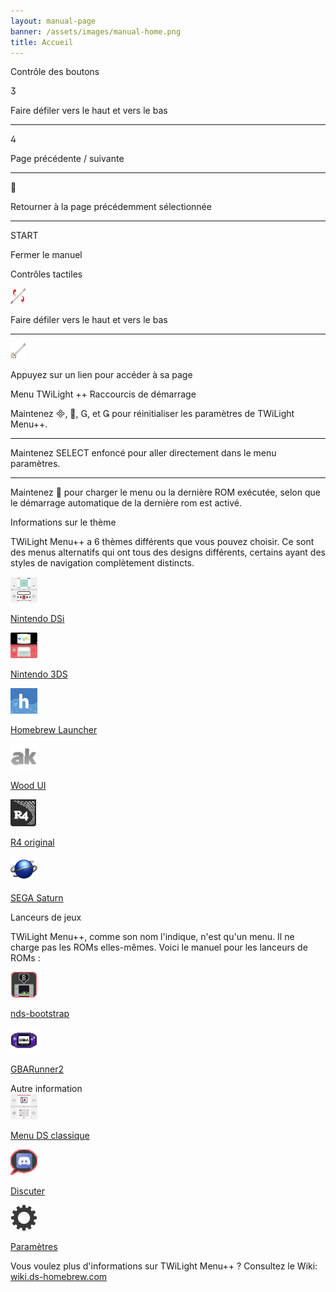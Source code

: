 ```yaml
---
layout: manual-page
banner: /assets/images/manual-home.png
title: Accueil
---
```


<div id="button-controls" class="section-title">Contrôle des boutons</div>
<div class="section-body">
    <div class="button-action-group">
        <p class="button-action button">&#xE07D;</p>
        <p class="button-action-text">Faire défiler vers le haut et vers le bas</p>
    </div>
    <hr>
    <div class="button-action-group">
        <p class="button-action button">&#xE07E;</p>
        <p class="button-action-text">Page précédente / suivante</p>
    </div>
    <hr>
    <div class="button-action-group">
        <p class="button-action button">&#xE001;</p>
        <p class="button-action-text">Retourner à la page précédemment sélectionnée</p>
    </div>
    <hr>
    <div class="button-action-group">
        <p class="button-action">START</p>
        <p class="button-action-text">Fermer le manuel</p>
    </div>
</div>

<div id="touch-controls" class="section-title">Contrôles tactiles</div>
<div class="section-body">
    <div class="button-action-group">
        <p class="button-action"><img src="/assets/images/up-down.png" alt="Faire défiler vers le haut/bas sur l'écran tactile"></p>
        <p class="button-action-text">Faire défiler vers le haut et vers le bas</p>
    </div>
    <hr>
    <div class="button-action-group">
        <p class="button-action"><img src="/assets/images/tap.png" alt="Toucher l'écran tactile"></p>
        <p class="button-action-text">Appuyez sur un lien pour accéder à sa page</p>
    </div>
</div>

<div id="twilight-menu-boot-shortcuts" class="section-title">Menu TWiLight ++ Raccourcis de démarrage</div>
<div class="section-body">
    <p>
        Maintenez &#xE000;, &#xE001;, &#xE002;, et &#xE003; pour réinitialiser les paramètres de TWiLight Menu++.
    </p>
    <hr>
    <p>
        Maintenez SELECT enfoncé pour aller directement dans le menu paramètres.
    </p>
    <hr>
    <p>
        Maintenez &#xE001; pour charger le menu ou la dernière ROM exécutée, selon que le démarrage automatique de la dernière rom est activé.
    </p>
</div>

<div id="theme-information" class="section-title">Informations sur le thème</div>
<div class="section-body">
    <p class="mb-2">TWiLight Menu++ a 6 thèmes différents que vous pouvez choisir. Ce sont des menus alternatifs qui ont tous des designs différents, certains ayant des styles de navigation complètement distincts.</p>
    <div class="grid-container-3">
        <div class="grid-item">
            <img src="/assets/images/dsi-icon.png">
            <p>
                <a href="theme1-dsi">Nintendo DSi</a>
            </p>
        </div>
        <div class="grid-item">
            <img src="/assets/images/3ds-icon.png">
            <p>
                <a href="theme2-3ds">Nintendo 3DS</a>
            </p>
        </div>
        <div class="grid-item">
            <img src="/assets/images/hbl-icon.png">
            <p>
                <a href="theme6-hbl">Homebrew Launcher</a>
            </p>
        </div>
        <div class="grid-item">
            <img src="/assets/images/ak-icon.png">
            <p>
                <a href="theme4-acekard">Wood UI</a>
            </p>
        </div>
        <div class="grid-item">
            <img src="/assets/images/r4-icon.png">
            <p>
                <a href="theme3-r4">R4 original</a>
            </p>
        </div>
        <div class="grid-item">
            <img src="/assets/images/saturn-logo.png">
            <p>
                <a href="theme5-saturn">SEGA Saturn</a>
            </p>
        </div>
    </div>
</div>

<div id="game-loaders" class="section-title">Lanceurs de jeux</div>
<div class="section-body">
    <p class="mb-2">TWiLight Menu++, comme son nom l'indique, n'est qu'un menu. Il ne charge pas les ROMs elles-mêmes. Voici le manuel pour les lanceurs de ROMs :</p>
    <div class="grid-container-2">
        <div class="grid-item">
            <img src="/assets/images/ndsb-icon.png">
            <p>
                <a href="nds-bootstrap">nds-bootstrap</a>
            </p>
        </div>
        <div class="grid-item">
            <img src="/assets/images/gba-icon.png">
            <p>
                <a href="gbarunner2">GBARunner2</a>
            </p>
        </div>
    </div>
</div>

<div id="other-information" class="section-title">Autre information</div>
<div class="section-body">
    <div class="grid-container-3 mb-2">
        <div class="grid-item">
            <img src="/assets/images/ds-icon.png">
            <p>
                <a href="ds-classic-menu">Menu DS classique</a>
            </p>
        </div>
        <div class="grid-item">
            <img src="/assets/images/chat-icon.png">
            <p>
                <a href="chat">Discuter</a>
            </p>
        </div>
        <div class="grid-item">
            <img src="/assets/images/settings-icon.png">
            <p>
                <a href="settings">Paramètres</a>
            </p>
        </div>
    </div>
    <p>
        Vous voulez plus d'informations sur TWiLight Menu++ ? Consultez le Wiki:<br><a href="https://wiki.ds-homebrew.com">wiki.ds-homebrew.com</a>
    </p>
</div>
